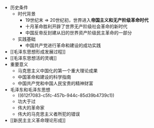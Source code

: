 - 历史条件
	- 时代背景
		- 19世纪末 => 20世纪初，世界进入**帝国主义和无产阶级革命时代**
		- 十月革命胜利开辟了世界无产阶级社会革命的新时代
		- 中国反帝反封建从旧的世界资产阶级民主革命的一部分
	- 实践基础
		- 中国共产党进行革命和建设的成功实践
- [[毛泽东思想形成发展过程]]
- [[毛泽东思想活的灵魂]]
- 重要意义
	- 马克思主义中国化的第一个重大理论成果
	- 中国革命和建设的科学指南
	- 中国共产党和中国人民宝贵的精神财富
- 毛泽东和毛泽东思想
	- ((612f7083-c5fc-457b-944c-85d39b4739c1))
	- 功大于过
	- 伟大的革命家
	- 伟大的马克思主义者所犯的错误
- [[新民主主义革命理论形成]]
